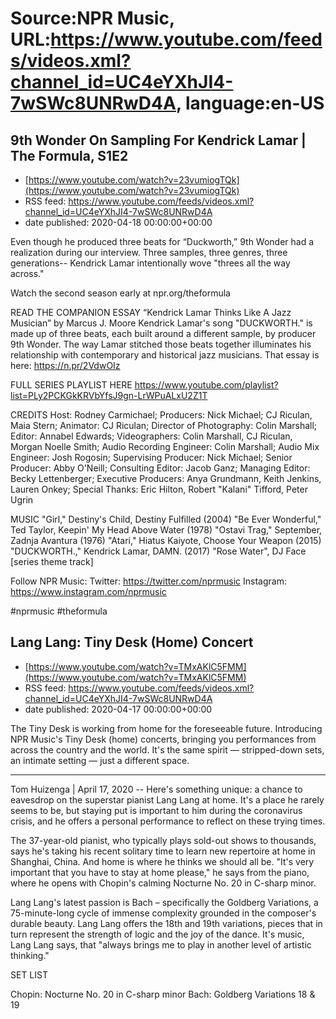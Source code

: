 # Source:NPR Music, URL:https://www.youtube.com/feeds/videos.xml?channel_id=UC4eYXhJI4-7wSWc8UNRwD4A, language:en-US

## 9th Wonder On Sampling For Kendrick Lamar | The Formula, S1E2
 - [https://www.youtube.com/watch?v=23vumiogTQk](https://www.youtube.com/watch?v=23vumiogTQk)
 - RSS feed: https://www.youtube.com/feeds/videos.xml?channel_id=UC4eYXhJI4-7wSWc8UNRwD4A
 - date published: 2020-04-18 00:00:00+00:00

Even though he produced three beats for “Duckworth,” 9th Wonder had a realization during our interview. Three samples, three genres, three generations-- Kendrick Lamar intentionally wove "threes all the way across." 

Watch the second season early at npr.org/theformula

READ THE COMPANION ESSAY
“Kendrick Lamar Thinks Like A Jazz Musician” by Marcus J. Moore
Kendrick Lamar's song "DUCKWORTH." is made up of three beats, each built around a different sample, by producer 9th Wonder. The way Lamar stitched those beats together illuminates his relationship with contemporary and historical jazz musicians. That essay is here: https://n.pr/2VdwOIz

FULL SERIES PLAYLIST HERE
https://www.youtube.com/playlist?list=PLy2PCKGkKRVbYfsJ9gn-LrWPuALxU2Z1T

CREDITS
Host: Rodney Carmichael; Producers: Nick Michael; CJ Riculan, Maia Stern; Animator: CJ Riculan; Director of Photography: Colin Marshall; Editor: Annabel Edwards; Videographers: Colin Marshall, CJ Riculan, Morgan Noelle Smith; Audio Recording Engineer: Colin Marshall; Audio Mix Engineer: Josh Rogosin; Supervising Producer: Nick Michael; Senior Producer: Abby O'Neill; Consulting Editor: Jacob Ganz; Managing Editor: Becky Lettenberger; Executive Producers: Anya Grundmann, Keith Jenkins, Lauren Onkey; Special Thanks: Eric Hilton, Robert "Kalani" Tifford, Peter Ugrin

MUSIC
"Girl," Destiny's Child, Destiny Fulfilled (2004)
"Be Ever Wonderful," Ted Taylor, Keepin' My Head Above Water (1978)
"Ostavi Trag," September, Zadnja Avantura (1976)
"Atari," Hiatus Kaiyote, Choose Your Weapon (2015)
"DUCKWORTH.," Kendrick Lamar, DAMN. (2017)
"Rose Water", DJ Face [series theme track]

Follow NPR Music:
Twitter: https://twitter.com/nprmusic
Instagram: https://www.instagram.com/nprmusic

#nprmusic #theformula

## Lang Lang: Tiny Desk (Home) Concert
 - [https://www.youtube.com/watch?v=TMxAKlC5FMM](https://www.youtube.com/watch?v=TMxAKlC5FMM)
 - RSS feed: https://www.youtube.com/feeds/videos.xml?channel_id=UC4eYXhJI4-7wSWc8UNRwD4A
 - date published: 2020-04-17 00:00:00+00:00

The Tiny Desk is working from home for the foreseeable future. Introducing NPR Music's Tiny Desk (home) concerts, bringing you performances from across the country and the world. It's the same spirit — stripped-down sets, an intimate setting — just a different space.
________________________________________________________________

Tom Huizenga | April 17, 2020 -- Here's something unique: a chance to eavesdrop on the superstar pianist Lang Lang at home. It's a place he rarely seems to be, but staying put is important to him during the coronavirus crisis, and he offers a personal performance to reflect on these trying times.

The 37-year-old pianist, who typically plays sold-out shows to thousands, says he's taking his recent solitary time to learn new repertoire at home in Shanghai, China. And home is where he thinks we should all be. "It's very important that you have to stay at home please," he says from the piano, where he opens with Chopin's calming Nocturne No. 20 in C-sharp minor.

Lang Lang's latest passion is Bach – specifically the Goldberg Variations, a 75-minute-long cycle of immense complexity grounded in the composer's durable beauty. Lang Lang offers the 18th and 19th variations, pieces that in turn represent the strength of logic and the joy of the dance. It's music, Lang Lang says, that "always brings me to play in another level of artistic thinking."

SET LIST

Chopin: Nocturne No. 20 in C-sharp minor
Bach: Goldberg Variations 18 & 19

